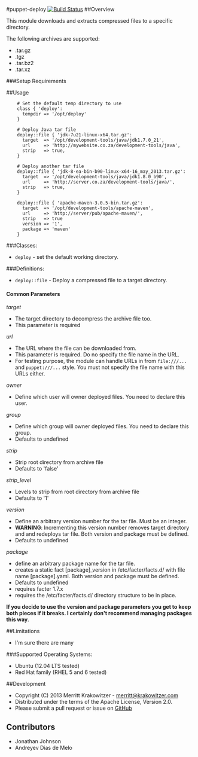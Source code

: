 #puppet-deploy
[![Build
Status](https://travis-ci.org/mkrakowitzer/puppet-deploy.svg)](https://travis-ci.org/mkrakowitzer/puppet-deploy)
##Overview

This module downloads and extracts compressed files to a specific directory.

The following archives are supported:

* .tar.gz
* .tgz
* .tar.bz2
* .tar.xz

###Setup Requirements

##Usage
```puppet
    # Set the default temp directory to use
    class { 'deploy':
      tempdir => '/opt/deploy'
    }

    # Deploy Java tar file
    deploy::file { 'jdk-7u21-linux-x64.tar.gz':
      target  => '/opt/development-tools/java/jdk1.7.0_21',
      url     => 'http://mywebsite.co.za/development-tools/java',
      strip   => true,
    }
  
    # Deploy another tar file
    deploy::file { 'jdk-8-ea-bin-b90-linux-x64-16_may_2013.tar.gz':
      target  => '/opt/development-tools/java/jdk1.8.0_b90',
      url     => 'http://server.co.za/development-tools/java/',
      strip   => true,
    }

    deploy::file { 'apache-maven-3.0.5-bin.tar.gz':
      target  => '/opt/development-tools/apache-maven',
      url     => 'http://server/pub/apache-maven/',
      strip   => true
      version => '1',
      package => 'maven'
    }
```
###Classes:
* `deploy` - set the default working directory.

###Definitions:
* `deploy::file` - Deploy a compressed file to a target directory.

#### Common Parameters

*target*
  
  * The target directory to decompress the archive file too.
  * This parameter is required

*url*
  
  * The URL where the file can be downloaded from.
  * This parameter is required. Do no specify the file name in the URL.
  * For testing purpose, the module can handle URLs in from `file:///...` and `puppet:///...` style. You must not specify the file name with this URLs either. 

*owner*

  * Define which user will owner deployed files. You need to declare this user.

*group*

  * Define which group will owner deployed files. You need to declare this group.
  * Defaults to undefined

*strip*
 
  * Strip root directory from archive file   
  * Defaults to 'false'

*strip_level*

  * Levels to strip from root directory from archive file
  * Defaults to '1'

*version*
   
   * Define an arbitrary version number for the tar file. Must be an integer.
   * **WARNING**: Incrementing this version number removes target directory and 
   and redeploys tar file. Both version and package must be defined.
   * Defaults to undefined

*package*
   
   * define an arbitrary package name for the tar file. 
   * creates a static fact [package]\_version in /etc/facter/facts.d/ with
   file name [package].yaml. Both version and package must be defined.
   * Defaults to undefined
   * requires facter 1.7.x
   * requires the /etc/facter/facts.d/ directory structure to be in place.

**If you decide to use the version and package parameters you get to keep both
pieces if it breaks. I certainly don't recommend managing packages this way.**

##Limitations
* I'm sure there are many

###Supported Operating Systems:

* Ubuntu (12.04 LTS tested)
* Red Hat family (RHEL 5 and 6 tested)

##Development

* Copyright (C) 2013 Merritt Krakowitzer - <merritt@krakowitzer.com>
* Distributed under the terms of the Apache License, Version 2.0.
* Please submit a pull request or issue on [GitHub](https://github.com/mkrakowitzer/puppet-deploy)

## Contributors
* Jonathan Johnson
* Andreyev Dias de Melo

